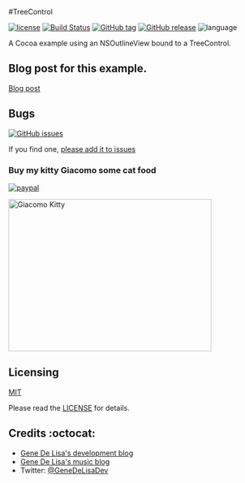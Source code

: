 #TreeControl


[![license](https://img.shields.io/github/license/mashape/apistatus.svg)](https://en.wikipedia.org/wiki/MIT_License)
[![Build Status](https://travis-ci.org/genedelisa/TableBinding.svg)](https://travis-ci.org/genedelisa/TreeControl)
[![GitHub tag](https://img.shields.io/github/tag/genedelisa/tablebinding.svg)](https://github.com/genedelisa/TreeControl/)
[![GitHub release](https://img.shields.io/github/release/genedelisa/tablebinding.svg)](https://github.com/genedelisa/TreeControl/)
![language](https://img.shields.io/badge/Language-%20Swift%20-orange.svg)


A Cocoa example using an NSOutlineView bound to a TreeControl.


## Blog post for this example.

[Blog post](http://www.rockhoppertech.com/blog/treecontrol)


## Bugs


[![GitHub issues](https://img.shields.io/github/issues/genedelisa/tablebinding.svg)](https://github.com/genedelisa/TreeControl/issues)

If you find one, [please add it to issues](https://github.com/genedelisa/TreeControl/issues)



### Buy my kitty Giacomo some cat food

[![paypal](https://www.paypalobjects.com/en_US/i/btn/btn_donate_SM.gif)](https://www.paypal.com/cgi-bin/webscr?cmd=_donations&business=F5KE9Z29MH8YQ&bnP-DonationsBF:btn_donate_SM.gif:NonHosted)

<img src="http://www.rockhoppertech.com/blog/wp-content/uploads/2015/05/IMG_0657.png" alt="Giacomo Kitty" width="400" height="300">

## Licensing

[MIT](https://en.wikipedia.org/wiki/MIT_License)

Please read the [LICENSE](LICENSE) for details.

## Credits :octocat:

*	[Gene De Lisa's development blog](http://rockhoppertech.com/blog/)
*	[Gene De Lisa's music blog](http://genedelisa.com/)
*   Twitter: [@GeneDeLisaDev](http://twitter.com/genedelisadev)

